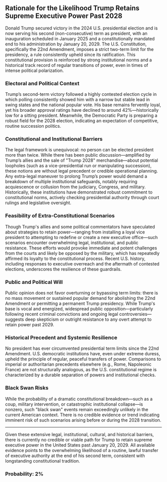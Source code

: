 ## Rationale for the Likelihood Trump Retains Supreme Executive Power Past 2028

Donald Trump secured victory in the 2024 U.S. presidential election and is now serving his second (non-consecutive) term as president, with an inauguration scheduled in January 2025 and a constitutionally mandated end to his administration by January 20, 2029. The U.S. Constitution, specifically the 22nd Amendment, imposes a strict two-term limit for the presidency, a rule consistently upheld since its ratification. This constitutional provision is reinforced by strong institutional norms and a historical track record of regular transitions of power, even in times of intense political polarization.

### Electoral and Political Context

Trump’s second-term victory followed a highly contested election cycle in which polling consistently showed him with a narrow but stable lead in swing states and the national popular vote. His base remains fervently loyal, yet his broader approval ratings have declined to around 42%—historically low for a sitting president. Meanwhile, the Democratic Party is preparing a robust field for the 2028 election, indicating an expectation of competitive, routine succession politics.

### Constitutional and Institutional Barriers

The legal framework is unequivocal: no person can be elected president more than twice. While there has been public discussion—amplified by Trump’s allies and the sale of "Trump 2028" merchandise—about potential loopholes (such as a vice-presidential run or manipulating succession), these notions are without legal precedent or credible operational planning. Any extra-legal maneuver to prolong Trump’s power would demand a breakdown of multiple institutional safeguards, notably requiring acquiescence or collusion from the judiciary, Congress, and military. Historically, these institutions have demonstrated robust commitment to constitutional norms, actively checking presidential authority through court rulings and legislative oversight.

### Feasibility of Extra-Constitutional Scenarios

Though Trump's allies and some political commentators have speculated about strategies to retain power—ranging from installing a loyal vice president to attempting to redefine or create a new executive office—such scenarios encounter overwhelming legal, institutional, and public resistance. These efforts would provoke immediate and potent challenges from the courts and likely be opposed by the military, which has repeatedly affirmed its loyalty to the constitutional process. Recent U.S. history, including responses to executive overreach and the aftermath of contested elections, underscores the resilience of these guardrails.

### Public and Political Will

Public opinion does not favor overturning or bypassing term limits: there is no mass movement or sustained popular demand for abolishing the 22nd Amendment or permitting a permanent Trump presidency. While Trump's base is vocal and energized, widespread public opposition—particularly following recent criminal convictions and ongoing legal controversies—suggests deep skepticism or outright resistance to any overt attempt to retain power past 2029.

### Historical Precedent and Systemic Resilience

No president has ever circumvented presidential term limits since the 22nd Amendment. U.S. democratic institutions have, even under extreme duress, upheld the principle of regular, peaceful transfers of power. Comparisons to imperial or authoritarian precedents elsewhere (e.g., Rome, Napoleonic France) are not structurally analogous, as the U.S. constitutional regime is characterized by a durable separation of powers and institutional checks.

### Black Swan Risks

While the probability of a dramatic constitutional breakdown—such as a coup, military intervention, or catastrophic institutional collapse—is nonzero, such "black swan" events remain exceedingly unlikely in the current American context. There is no credible evidence or trend indicating imminent risk of such scenarios arising before or during the 2028 transition.

---

Given these extensive legal, institutional, cultural, and historical barriers, there is currently no credible or viable path for Trump to retain supreme executive power in the United States past January 20, 2029. All available evidence points to the overwhelming likelihood of a routine, lawful transfer of executive authority at the end of his second term, consistent with longstanding constitutional tradition.

### Probability: 2%